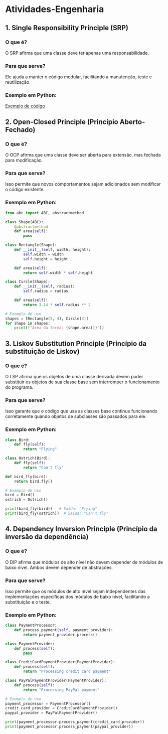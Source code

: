 # Atividades-Engenharia

## 1. Single Responsibility Principle (SRP)
### O que é?
O SRP afirma que uma classe deve ter apenas uma responsabilidade.
### Para que serve?
Ele ajuda a manter o código modular, facilitando a manutenção, teste e reutilização.
### Exemplo em Python:

<a target="_blank" href="https://github.com/matheusa1/Atividades-Engenharia/blob/main/exemplos/S.py">Exemplo de código </a>

## 2. Open-Closed Principle (Princípio Aberto-Fechado)
### O que é?
O OCP afirma que uma classe deve ser aberta para extensão, mas fechada para modificação.
### Para que serve?
Isso permite que novos comportamentos sejam adicionados sem modificar o código existente.
### Exemplo em Python:
``` py
from abc import ABC, abstractmethod

class Shape(ABC):
    @abstractmethod
    def area(self):
        pass

class Rectangle(Shape):
    def __init__(self, width, height):
        self.width = width
        self.height = height

    def area(self):
        return self.width * self.height

class Circle(Shape):
    def __init__(self, radius):
        self.radius = radius

    def area(self):
        return 3.14 * self.radius ** 2

# Exemplo de uso
shapes = [Rectangle(5, 4), Circle(3)]
for shape in shapes:
    print(f"Área da forma: {shape.area()}")]
```
## 3. Liskov Substitution Principle (Princípio da substituição de Liskov)
### O que é?
O LSP afirma que os objetos de uma classe derivada devem poder substituir os objetos de sua classe base sem interromper o funcionamento do programa.
### Para que serve?
Isso garante que o código que usa as classes base continue funcionando corretamente quando objetos de subclasses são passados para ele.
### Exemplo em Python:
```py 
class Bird:
    def fly(self):
        return "Flying"

class Ostrich(Bird):
    def fly(self):
        return "Can't fly"

def bird_fly(bird):
    return bird.fly()

# Exemplo de uso
bird = Bird()
ostrich = Ostrich()

print(bird_fly(bird))   # Saída: "Flying"
print(bird_fly(ostrich))  # Saída: "Can't fly"

```
## 4. Dependency Inversion Principle (Princípio da inversão da dependência)
### O que é?
O DIP afirma que módulos de alto nível não devem depender de módulos de baixo nível. Ambos devem depender de abstrações.
### Para que serve?
Isso permite que os módulos de alto nível sejam independentes das implementações específicas dos módulos de baixo nível, facilitando a substituição e o teste.
### Exemplo em Python:

```py
class PaymentProcessor:
    def process_payment(self, payment_provider):
        return payment_provider.process()

class PaymentProvider:
    def process(self):
        pass

class CreditCardPaymentProvider(PaymentProvider):
    def process(self):
        return "Processing credit card payment"

class PayPalPaymentProvider(PaymentProvider):
    def process(self):
        return "Processing PayPal payment"

# Exemplo de uso
payment_processor = PaymentProcessor()
credit_card_provider = CreditCardPaymentProvider()
paypal_provider = PayPalPaymentProvider()

print(payment_processor.process_payment(credit_card_provider))
print(payment_processor.process_payment(paypal_provider))
```
